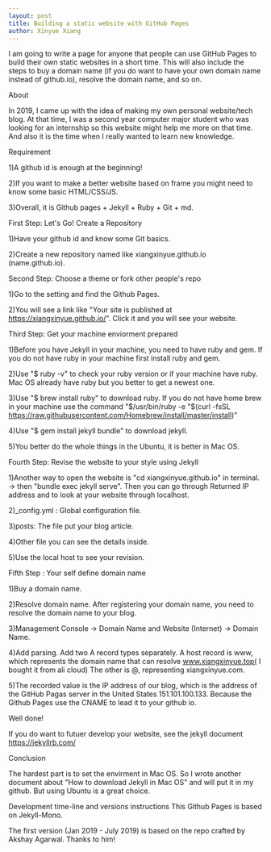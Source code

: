 ```yaml
--- 
layout: post
title: Building a static website with GitHub Pages
author: Xinyue Xiang
---
```

I am going to write a page for anyone that people can use GitHub Pages to build their own static websites in a short time. This will also include the steps to buy a domain name (if you do want to have your own domain name instead of github.io), resolve the domain name, and so on.

About

In 2019, I came up with the idea of making my own personal website/tech blog. At that time, I was a second year computer major student who was looking for an internship so this website might help me more on that time. And also it is the time when I really wanted to learn new knowledge.

Requirement

1)A github id is enough at the beginning!

2)If you want to make a better website based on frame you might need to know some basic HTML/CSS/JS.

3)Overall, it is Github pages + Jekyll + Ruby + Git + md.

First Step: Let's Go! Create a Repository

1)Have your github id and know some Git basics.

2)Create a new repository named like xiangxinyue.github.io (name.github.io).

Second Step: Choose a theme or fork other people's repo

1)Go to the setting and find the Github Pages.

2)You will see a link like "Your site is published at https://xiangxinyue.github.io/". Click it and you will see your website.

Third Step: Get your machine enviorment prepared

1)Before you have Jekyll in your machine, you need to have ruby and gem. If you do not have ruby in your machine first install ruby and gem.

2)Use "$ ruby -v" to check your ruby version or if your machine have ruby. Mac OS already have ruby but you better to get a newest one.

3)Use "$ brew install ruby" to download ruby. If you do not have home brew in your machine use the command "$/usr/bin/ruby -e "$(curl -fsSL https://raw.githubusercontent.com/Homebrew/install/master/install)"

4)Use "$ gem install jekyll bundle" to download jekyll.

5)You better do the whole things in the Ubuntu, it is better in Mac OS.

Fourth Step: Revise the website to your style using Jekyll

1)Another way to open the website is "cd xiangxinyue.github.io" in terminal. -> then "bundle exec jekyll serve". Then you can go through Returned IP address and to look at your website through localhost.

2)_config.yml : Global configuration file.

3)posts: The file put your blog article.

4)Other file you can see the details inside.

5)Use the local host to see your revision.

Fifth Step : Your self define domain name

1)Buy a domain name.

2)Resolve domain name. After registering your domain name, you need to resolve the domain name to your blog.

3)Management Console → Domain Name and Website (Internet) → Domain Name.

4)Add parsing. Add two A record types separately. A host record is www, which represents the domain name that can resolve www.xiangxinyue.top( I bought it from ali cloud) The other is @, representing xiangxinyue.com.

5)The recorded value is the IP address of our blog, which is the address of the GitHub Pagas server in the United States 151.101.100.133. Because the Github Pages use the CNAME to lead it to your github io.

Well done!

If you do want to futuer develop your website, see the jekyll document https://jekyllrb.com/

Conclusion

The hardest part is to set the envirment in Mac OS. So I wrote another document about "How to download Jekyll in Mac OS" and will put it in my github. But using Ubuntu is a great choice.

Development time-line and versions instructions
This Github Pages is based on Jekyll-Mono.

The first version (Jan 2019 - July 2019) is based on the repo crafted by Akshay Agarwal. Thanks to him!
